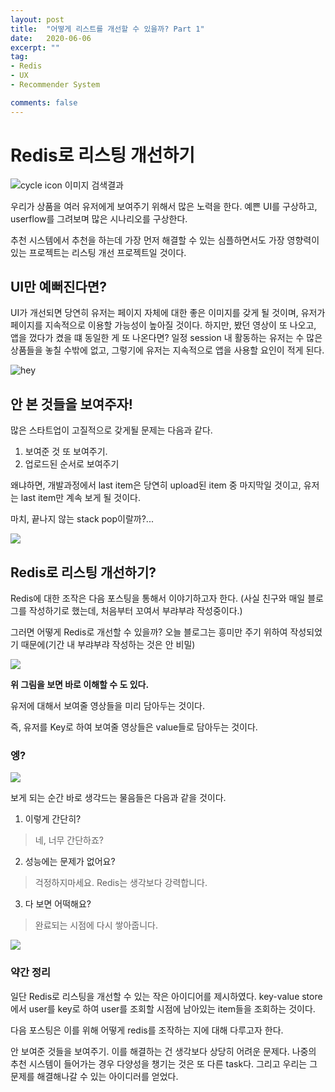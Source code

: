 ```yaml
---  
layout: post  
title:  "어떻게 리스트를 개선할 수 있을까? Part 1"  
date:   2020-06-06
excerpt: ""  
tag:  
- Redis  
- UX
- Recommender System

comments: false  
---  
```


# Redis로 리스팅 개선하기

![cycle icon 이미지 검색결과](https://blog.hubspot.com/hubfs/best-mobile-websites.jpg)

우리가 상품을 여러 유저에게 보여주기 위해서 많은 노력을 한다.
예쁜 UI를 구상하고, userflow를 그려보며 많은 시나리오를 구상한다.

추천 시스템에서 추천을 하는데 가장 먼저 해결할 수 있는 심플하면서도 가장 영향력이 있는 프로젝트는
리스팅 개선 프로젝트일 것이다.

## UI만 예뻐진다면?

UI가 개선되면 당연히 유저는 페이지 자체에 대한 좋은 이미지를 갖게 될 것이며,
유저가 페이지를 지속적으로 이용할 가능성이 높아질 것이다.
하지만, 봤던 영상이 또 나오고, 앱을 껐다가 켰을 떄 동일한 게 또 나온다면?
일정 session 내 활동하는 유저는 수 많은 상품들을 놓칠 수밖에 없고, 그렇기에 유저는 지속적으로 앱을 사용할 요인이 적게 된다.

![hey](https://media.vingle.net/images/ca_l/47q48rm04h.jpg)

## 안 본 것들을 보여주자!

많은 스타트업이 고질적으로 갖게될 문제는 다음과 같다.
1. 보여준 것 또 보여주기.
2. 업로드된 순서로 보여주기

왜냐하면, 개발과정에서 last item은 당연히 upload된 item 중 마지막일 것이고,
유저는 last item만 계속 보게 될 것이다.

마치, 끝나지 않는 stack pop이랄까?...

![](https://upload.wikimedia.org/wikipedia/commons/thumb/2/29/Data_stack.svg/1200px-Data_stack.svg.png)


## Redis로 리스팅 개선하기?

Redis에 대한 조작은 다음 포스팅을 통해서 이야기하고자 한다.
(사실 친구와 매일 블로그를 작성하기로 했는데, 처음부터 꼬여서 부랴부랴 작성중이다.)

그러면 어떻게 Redis로 개선할 수 있을까?
오늘 블로그는 흥미만 주기 위하여 작성되었기 때문에(기간 내 부랴부랴 작성하는 것은 안 비밀)

![](https://upload.wikimedia.org/wikipedia/commons/5/5b/KeyValue.PNG)

**위 그림을 보면 바로 이해할 수 도 있다.**

유저에 대해서 보여줄 영상들을 미리 담아두는 것이다.

즉, 유저를 Key로 하여 보여줄 영상들은 value들로 담아두는 것이다.

### 엥?

![](https://pbs.twimg.com/profile_images/990944360203145217/y5MdOHGV_400x400.jpg)

보게 되는 순간 바로 생각드는 물음들은 다음과 같을 것이다.

1. 이렇게 간단히?
> 네, 너무 간단하죠?
2. 성능에는 문제가 없어요?
> 걱정하지마세요. Redis는 생각보다 강력합니다.
3. 다 보면 어떡해요?
> 완료되는 시점에 다시 쌓아줍니다.

![](https://www.pngjoy.com/pngm/272/5202376_cycle-icon-lifecycle-icon-transparent-png.png)



### 약간 정리

일단 Redis로 리스팅을 개선할 수 있는 작은 아이디어를 제시하였다.
key-value store에서 user를 key로 하여 user를 조회할 시점에 남아있는 item들을 조회하는 것이다.

다음 포스팅은 이를 위해 어떻게 redis를 조작하는 지에 대해 다루고자 한다.

안 보여준 것들을 보여주기. 이를 해결하는 건 생각보다 상당히 어려운 문제다. 나중의 추천 시스템이 들어가는 경우 다양성을 챙기는 것은 또 다른 task다. 
그리고 우리는 그 문제를 해결해나갈 수 있는 아이디러를 얻었다.
